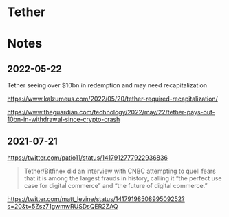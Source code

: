 # Tether

# Notes

## 2022-05-22

Tether seeing over $10bn in redemption and may need recapitalization

https://www.kalzumeus.com/2022/05/20/tether-required-recapitalization/

https://www.theguardian.com/technology/2022/may/22/tether-pays-out-10bn-in-withdrawal-since-crypto-crash

## 2021-07-21

https://twitter.com/patio11/status/1417912777922936836

> Tether/Bitfinex did an interview with CNBC attempting to quell fears that it is among the largest frauds in history, calling it “the perfect use case for digital commerce” and “the future of digital commerce.”

https://twitter.com/matt_levine/status/1417919850899509252?s=20&t=5Zsz71gwmwRUSDsQER2ZAQ